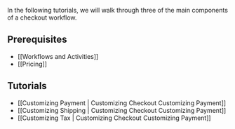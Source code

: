 In the following tutorials, we will walk through three of the main components of a checkout workflow.

## Prerequisites

- [[Workflows and Activities]]
- [[Pricing]]

## Tutorials

- [[Customizing Payment | Customizing Checkout Customizing Payment]]
- [[Customizing Shipping | Customizing Checkout Customizing Payment]]
- [[Customizing Tax | Customizing Checkout Customizing Payment]]